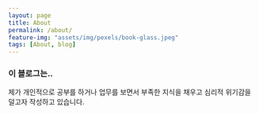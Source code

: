 ```yaml
---
layout: page
title: About
permalink: /about/
feature-img: "assets/img/pexels/book-glass.jpeg"
tags: [About, blog]
---
```


### 이 블로그는..

제가 개인적으로 공부를 하거나 업무를 보면서 부족한 지식을 채우고 심리적 위기감을 덜고자 작성하고 있습니다.
